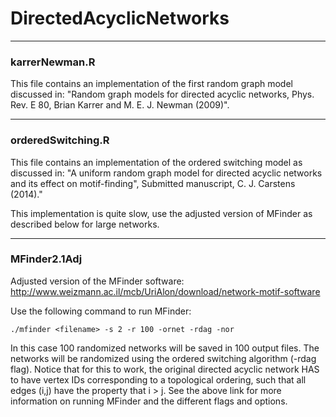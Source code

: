 DirectedAcyclicNetworks
=======================

***********************
### karrerNewman.R

This file contains an implementation of the first random graph model discussed in: "Random graph models for directed acyclic networks, Phys. Rev. E 80, Brian Karrer and M. E. J. Newman (2009)". 

***********************
### orderedSwitching.R 

This file contains an implementation of the ordered switching model as discussed in: "A uniform random graph model for directed acyclic networks and its effect on motif-finding", Submitted manuscript, C. J. Carstens (2014)."

This implementation is quite slow, use the adjusted version of MFinder as described below for large networks.

***********************
### MFinder2.1Adj

Adjusted version of the MFinder software: http://www.weizmann.ac.il/mcb/UriAlon/download/network-motif-software

Use the following command to run MFinder: 

````
./mfinder <filename> -s 2 -r 100 -ornet -rdag -nor 
````

In this case 100 randomized networks will be saved in 100 output files. The networks will be randomized using the ordered switching algorithm (-rdag flag). Notice that for this to work, the original directed acyclic network HAS to have vertex IDs corresponding to a topological ordering, such that all edges (i,j) have the property that i > j. See the above link for more information on running MFinder and the different flags and options. 



